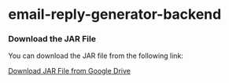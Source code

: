# email-reply-generator-backend
### Download the JAR File

You can download the JAR file from the following link:

[Download JAR File from Google Drive](https://drive.google.com/file/d/1YzaZei6RwcuhUzjdSH0aL95bZ9Du2Qwp/view?usp=sharing)


